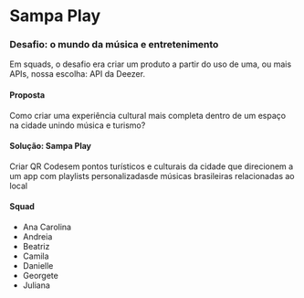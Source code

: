 # Sampa Play

### Desafio: o mundo da música e entretenimento

Em squads, o desafio era criar um produto a partir do uso de uma, ou mais APIs, nossa escolha: API da Deezer.

#### Proposta

Como criar uma experiência cultural mais completa dentro de um espaço na cidade unindo música e turismo?

#### Solução: Sampa Play

Criar QR Codesem pontos turísticos e culturais da cidade que direcionem a um app com playlists personalizadasde músicas brasileiras relacionadas ao local

<!-- ![Screenshot](docs/mockups/screencapture-foodmap-2.png) -->

#### Squad
- Ana Carolina
- Andreia 
- Beatriz
- Camila
- Danielle
- Georgete
- Juliana